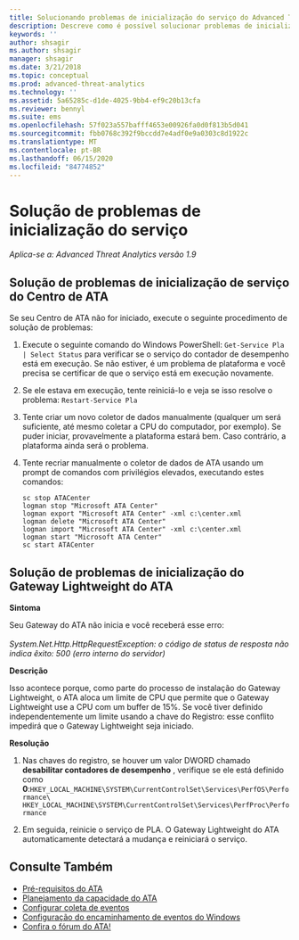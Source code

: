 ```yaml
---
title: Solucionando problemas de inicialização do serviço do Advanced Threat Analytics
description: Descreve como é possível solucionar problemas de inicialização do ATA
keywords: ''
author: shsagir
ms.author: shsagir
manager: shsagir
ms.date: 3/21/2018
ms.topic: conceptual
ms.prod: advanced-threat-analytics
ms.technology: ''
ms.assetid: 5a65285c-d1de-4025-9bb4-ef9c20b13cfa
ms.reviewer: bennyl
ms.suite: ems
ms.openlocfilehash: 57f023a557bafff4653e00926fa0d0f813b5d041
ms.sourcegitcommit: fbb0768c392f9bccdd7e4adf0e9a0303c8d1922c
ms.translationtype: MT
ms.contentlocale: pt-BR
ms.lasthandoff: 06/15/2020
ms.locfileid: "84774852"
---
```

# <a name="troubleshooting-service-startup"></a>Solução de problemas de inicialização do serviço

*Aplica-se a: Advanced Threat Analytics versão 1.9*

## <a name="troubleshooting-ata-center-service-startup"></a>Solução de problemas de inicialização de serviço do Centro de ATA

Se seu Centro de ATA não for iniciado, execute o seguinte procedimento de solução de problemas:

1.  Execute o seguinte comando do Windows PowerShell: `Get-Service Pla | Select Status`
    para verificar se o serviço do contador de desempenho está em execução. Se não estiver, é um problema de plataforma e você precisa se certificar de que o serviço está em execução novamente.
2.  Se ele estava em execução, tente reiniciá-lo e veja se isso resolve o problema: `Restart-Service Pla`
3.  Tente criar um novo coletor de dados manualmente (qualquer um será suficiente, até mesmo coletar a CPU do computador, por exemplo).
Se puder iniciar, provavelmente a plataforma estará bem. Caso contrário, a plataforma ainda será o problema.

4.  Tente recriar manualmente o coletor de dados de ATA usando um prompt de comandos com privilégios elevados, executando estes comandos:

        sc stop ATACenter
        logman stop "Microsoft ATA Center"
        logman export "Microsoft ATA Center" -xml c:\center.xml
        logman delete "Microsoft ATA Center"
        logman import "Microsoft ATA Center" -xml c:\center.xml
        logman start "Microsoft ATA Center"
        sc start ATACenter

## <a name="troubleshooting-ata-lightweight-gateway-startup"></a>Solução de problemas de inicialização do Gateway Lightweight do ATA

**Sintoma**

Seu Gateway do ATA não inicia e você receberá esse erro:<br></br>
*System.Net.Http.HttpRequestException: o código de status de resposta não indica êxito: 500 (erro interno do servidor)*

**Descrição**

Isso acontece porque, como parte do processo de instalação do Gateway Lightweight, o ATA aloca um limite de CPU que permite que o Gateway Lightweight use a CPU com um buffer de 15%. Se você tiver definido independentemente um limite usando a chave do Registro: esse conflito impedirá que o Gateway Lightweight seja iniciado. 

**Resolução**

1. Nas chaves do registro, se houver um valor DWORD chamado **desabilitar contadores de desempenho** , verifique se ele está definido como **0**:`HKEY_LOCAL_MACHINE\SYSTEM\CurrentControlSet\Services\PerfOS\Performance\`
    `HKEY_LOCAL_MACHINE\SYSTEM\CurrentControlSet\Services\PerfProc\Performance`
 
2. Em seguida, reinicie o serviço de PLA. O Gateway Lightweight do ATA automaticamente detectará a mudança e reiniciará o serviço.


## <a name="see-also"></a>Consulte Também
- [Pré-requisitos do ATA](ata-prerequisites.md)
- [Planejamento da capacidade do ATA](ata-capacity-planning.md)
- [Configurar coleta de eventos](configure-event-collection.md)
- [Configuração do encaminhamento de eventos do Windows](configure-event-collection.md)
- [Confira o fórum do ATA!](https://social.technet.microsoft.com/Forums/security/home?forum=mata)

